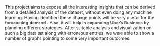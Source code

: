 This project aims to expose all the interesting insights that can be derived from a detailed analysis of the dataset, without even doing any machine learning.
Having identified these change points will be very useful for the forecasting demand . Also, it will help in expanding Uber’s Business by planning different strategies.
After suitable analysis and visualization on such a big data set along with erroneous entries, we were able to show a number of graphs pointing to some very important outcomes.
